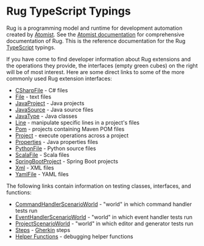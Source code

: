 # Rug TypeScript Typings

Rug is a programming model and runtime for development automation
created by [Atomist][www].  See the [Atomist documentation][doc] for
comprehensive documentation of Rug.  This is the reference
documentation for the Rug [TypeScript][ts] typings.

[www]: https://www.atomist.com/
[doc]: http://docs.atomist.com/
[ts]: https://www.typescriptlang.org/

If you have come to find developer information about Rug extensions
and the operations they provide, the interfaces (empty green cubes) on
the right will be of most interest.  Here are some direct links to
some of the more commonly used Rug extension interfaces:

-   [CSharpFile][] - C# files
-   [File][] - text files
-   [JavaProject][] - Java projects
-   [JavaSource][] - Java source files
-   [JavaType][] - Java classes
-   [Line][] - manipulate specific lines in a project's files
-   [Pom][] - projects containing Maven POM files
-   [Project][] - execute operations across a project
-   [Properties][] - Java properties files
-   [PythonFile][] - Python source files
-   [ScalaFile][] - Scala files
-   [SpringBootProject][] - Spring Boot projects
-   [Xml][] - XML files
-   [YamlFile][] - YAML files

[CSharpFile]: http://apidocs.atomist.com/typedoc/rug/interfaces/csharpfile.html
[File]: http://apidocs.atomist.com/typedoc/rug/interfaces/file.html
[JavaProject]: http://apidocs.atomist.com/typedoc/rug/interfaces/javaproject.html
[JavaSource]: http://apidocs.atomist.com/typedoc/rug/interfaces/javasource.html
[JavaType]: http://apidocs.atomist.com/typedoc/rug/interfaces/javatype.html
[Line]: http://apidocs.atomist.com/typedoc/rug/interfaces/line.html
[Pom]: http://apidocs.atomist.com/typedoc/rug/interfaces/pom.html
[Project]: http://apidocs.atomist.com/typedoc/rug/interfaces/project.html
[Properties]: http://apidocs.atomist.com/typedoc/rug/interfaces/properties.html
[PythonFile]: http://apidocs.atomist.com/typedoc/rug/interfaces/pythonfile.html
[ScalaFile]: http://apidocs.atomist.com/typedoc/rug/interfaces/scalafile.html
[SpringBootProject]: http://apidocs.atomist.com/typedoc/rug/interfaces/springbootproject.html
[Xml]: http://apidocs.atomist.com/typedoc/rug/interfaces/xml.html
[YamlFile]: http://apidocs.atomist.com/typedoc/rug/interfaces/yamlfile.html

The following links contain information on testing classes,
interfaces, and functions:

-   [CommandHandlerScenarioWorld][] - "world" in which command handler tests run
-   [EventHandlerScenarioWorld][] - "world" in which event handler tests run
-   [ProjectScenarioWorld][] - "world" in which editor and generator tests run
-   [Steps][] - [Gherkin][] steps
-   [Helper Functions][helpers] - debugging helper functions

[CommandHandlerScenarioWorld]: http://apidocs.atomist.com/typedoc/rug/interfaces/commandhandlerscenarioworld.html
[EventHandlerScenarioWorld]: http://apidocs.atomist.com/typedoc/rug/interfaces/eventhandlerscenarioworld.html
[ProjectScenarioWorld]: http://apidocs.atomist.com/typedoc/rug/interfaces/projectscenarioworld.html
[Steps]: http://apidocs.atomist.com/typedoc/rug/interfaces/definitions.html
[Gherkin]: https://github.com/cucumber/cucumber/wiki/Given-When-Then
[helpers]: http://apidocs.atomist.com/typedoc/rug/globals.html#dump
